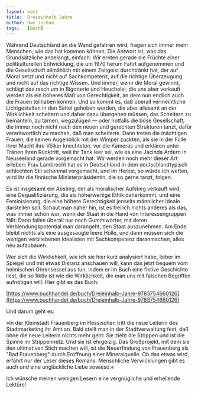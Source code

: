 ```yaml
---
layout:	post
title:	Dreieinhalb Jahre
author:	Uwe Jochum
tags:   [Buch]
---
```


Während Deutschland an die Wand gefahren wird, fragen sich immer
mehr Menschen, wie das hat kommen können. Die Antwort ist, was
das Grundsätzliche anbelangt, einfach: Wir ernten gerade die
Früchte einer politkulturellen Entwicklung, die um 1970 herum
Fahrt aufgenommen und die Gesellschaft allmählich mit einem
Zeitgeist durchtränkt hat, der auf Moral setzt und nicht auf
Sachkompetenz, auf die richtige Überzeugung und nicht auf das
richtige Wissen. Und immer, wenn die Moral gewinnt, schlägt das
rasch um in Bigotterie und Heuchelei, die uns aber verkauft
werden als ein höheres Maß von Gerechtigkeit, an dem nun endlich
auch die Frauen teilhaben können. Und so kommt es, daß überall
vermeintliche Lichtgestalten in den Sattel gehoben werden, die
aber allesamt an der Wirklichkeit scheitern und daher dazu
übergehen müssen, das Scheitern zu bemänteln, zu tarnen,
wegzulügen — oder notfalls die böse Gesellschaft, die immer noch
nicht nach den neuen und gerechten Strukturen tanzt, dafür
verantwortlich zu machen, daß man scheiterte. Dann treten die
mächtigen Frauen, die keinen Augenblick mit der Wimper zuckten,
als sie in der Fülle ihrer Macht ihre Völker knechteten, vor die
Kameras und erklären unter Tränen ihren Rücktritt, weil ihr Tank
leer sei, wie es eine Jacinda Ardern in Neuseeland gerade
vorgemacht hat. Wir werden noch mehr dieser Art erleben: Frau
Lambrecht hat es in Deutschland in dem deutschlandtypisch
schlechten Stil schonmal vorgemacht, und im Herbst, so würde ich
wetten, wird ihr die finnische Ministerpräsidentin, die so gerne
tanzt, folgen.

Es ist insgesamt ein Abstieg, der als moralischer Aufstieg
verkauft wird, eine Dequalifizierung, die als höherwertige Ethik
daherkommt, und eine Feminisierung, die eine höhere Gerechtigkeit
jenseits männlicher Ideale darstellen soll. Schaut man näher hin,
ist es freilich nichts anderes als das, was immer schon war, wenn
der Staat in die Hand von Interessengruppen fällt: Dann fallen
überall nur noch Gummiwörter, mit deren Verblendungspotential man
darangeht, den Staat auszunehmen. Am Ende bleibt nichts als eine
ausgesaugte leere Hülle, und dann müssen sich die wenigen
verbliebenen Idealisten mit Sachkompetenz daranmachen, alles neu
aufzubauen.

Wer sich die Wirklichkeit, wie ich sie hier kurz analysiert habe,
lieber im Spiegel und mit etwas Distanz anschauen will, kann das
jetzt bequem vom heimischen Ohrensessel aus tun, indem er im Buch
eine fiktive Geschichte liest, die so fiktiv ist wie die
Wirklichkeit, die man uns mit falschen Begriffen aufnötigen
will. Hier gibt es das  Buch:

[https://www.buchhandel.de/buch/Dreieinhalb-Jahre-9783754660126](https://www.buchhandel.de/buch/Dreieinhalb-Jahre-9783754660126)

Und darum geht es:

»In der Kleinstadt Frauenberg im Hessischen tritt die neue
Leiterin des Stadtmarketing ihr Amt an. Bald stellt man in der
Stadtverwaltung fest, daß ohne die neue Leiterin nichts mehr
geht: Sie zieht die Strippen und ist die Spinne im
Strippennetz. Und sie ist ehrgeizig. Das Großprojekt, mit dem sie
den ultimativen Stich machen will, ist die Neuerfindung von
Frauenberg als "Bad Frauenberg" durch Eröffnung einer
Mineralquelle. Ob das etwas wird, erfährt nur der Leser dieses
Romans. Menschliche Verwicklungen gibt es auch und eine
unglückliche Liebe sowieso.«

Ich wünsche meinen wenigen Lesern eine vergnügliche und
erhellende Lektüre!
